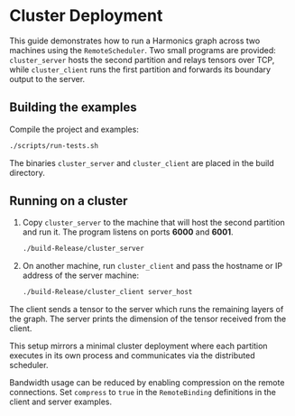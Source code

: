 # Cluster Deployment

This guide demonstrates how to run a Harmonics graph across two machines using the `RemoteScheduler`.
Two small programs are provided: `cluster_server` hosts the second partition and
relays tensors over TCP, while `cluster_client` runs the first partition and
forwards its boundary output to the server.

## Building the examples

Compile the project and examples:

```bash
./scripts/run-tests.sh
```

The binaries `cluster_server` and `cluster_client` are placed in the build
directory.

## Running on a cluster

1. Copy `cluster_server` to the machine that will host the second partition and
   run it. The program listens on ports **6000** and **6001**.

   ```bash
   ./build-Release/cluster_server
   ```

2. On another machine, run `cluster_client` and pass the hostname or IP address
   of the server machine:

   ```bash
   ./build-Release/cluster_client server_host
   ```

The client sends a tensor to the server which runs the remaining layers of the
graph. The server prints the dimension of the tensor received from the client.

This setup mirrors a minimal cluster deployment where each partition executes in
its own process and communicates via the distributed scheduler.

Bandwidth usage can be reduced by enabling compression on the remote
connections.  Set `compress` to `true` in the `RemoteBinding` definitions in the
client and server examples.
